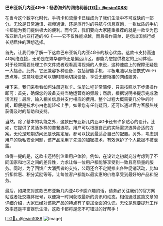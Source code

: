 **巴布亚新几内亚4G卡：畅游海外的网络利器[[TG💪+ @esim1088](https://t.me/s/esim1088)]**

在当今这个数字化时代，手机卡和流量卡已经成为了我们生活中不可或缺的一部分。无论是日常通讯、视频通话，还是旅行时的导航与信息查询，一张优质的手机卡都能为我们提供极大的便利。而今天，我们要向大家隆重推荐的就是一款专为巴布亚新几内亚打造的4G卡——它不仅性能卓越，而且操作简单，是您出国旅行或长期居住的理想选择。

首先，让我们来了解一下这款巴布亚新几内亚4G卡的核心优势。这款卡支持高速4G网络连接，无论是在繁华都市还是偏远山区，都能为您提供稳定的上网体验。对于经常需要处理工作文件或者观看高清视频的人来说，这种速度上的保障无疑是一大福音。此外，它还兼容多种设备，包括智能手机、平板电脑以及便携式Wi-Fi热点等，这意味着您可以随时随地切换设备，享受无缝衔接的网络服务。

接下来，我们来看看如何注册这张卡。注册过程非常简便，只需按照以下步骤操作即可：首先，确保您的设备支持当地运营商的频段；然后，根据说明书提示完成激活流程；最后，输入相关信息并支付相应的费用。整个过程大概需要几分钟的时间，即便是技术小白也能轻松上手。如果您有任何疑问，还可以通过官方客服热线获得及时的帮助和支持。

当然，除了基本的功能之外，这款巴布亚新几内亚4G卡还有许多贴心的设计。比如，它提供了灵活多样的套餐选项，用户可以根据自己的实际需求选择合适的方案。无论是短期访问还是长期定居，都可以找到最适合自己的配置。另外，考虑到用户的隐私安全问题，该产品采用了先进的加密技术，有效保护了个人数据不被泄露。

值得一提的是，这款卡还特别注重用户体验。例如，在设计之初就充分考虑到了不同国家和地区之间的差异性，力求让每一位用户都能够享受到一致且高质量的服务。同时，为了回馈广大消费者的支持，公司还会不定期推出各种促销活动，比如折扣优惠、积分奖励等等，让每位客户都能以最实惠的价格享受到最好的产品和服务。

最后，如果您对这款巴布亚新几内亚4G卡感兴趣的话，请务必关注我们的官方网站或者社交媒体账号，以便第一时间获取最新的资讯和动态。相信通过这篇文章的详细介绍，大家已经对该款产品的特点有了更加全面的认识。无论是想要提升工作效率还是丰富娱乐生活，这款卡都将是您不可错过的好帮手！

[[TG💪+ @esim1088](https://t.me/s/esim1088) ![Image](https://i.postimg.cc/4NQfJmqS/Snipaste-2025-05-13-00-14-12.png)]